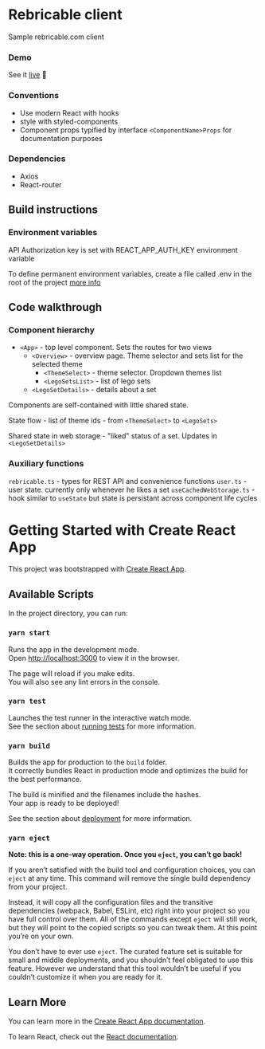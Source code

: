 # Rebricable client

Sample rebricable.com client

### Demo
See it [live](https://psea.github.io/rebrickable/) &#127881;

### Conventions
 - Use modern React with hooks
 - style with styled-components
 - Component props typified by interface `<ComponentName>Props` for documentation purposes

### Dependencies
 - Axios
 - React-router

## Build instructions
### Environment variables
API Authorization key is set with REACT_APP_AUTH_KEY environment variable

To define permanent environment variables, create a file called .env in the root of the project [more info](https://create-react-app.dev/docs/adding-custom-environment-variables)

## Code walkthrough
### Component hierarchy
- `<App>` - top level component. Sets the routes for two views
  - `<Overview>` - overview page. Theme selector and sets list for the selected theme
    - `<ThemeSelect>` - theme selector. Dropdown themes list
    - `<LegoSetsList>` - list of lego sets
  - `<LegoSetDetails>` - details about a set

Components are self-contained with little shared state. 

State flow - list of theme ids - from `<ThemeSelect>` to `<LegoSets>`

Shared state in web storage - "liked" status of a set. Updates in `<LegoSetDetails>`

### Auxiliary functions
`rebricable.ts` - types for REST API and convenience functions
`user.ts` - user state. currently only whenever he likes a set
`useCachedWebStorage.ts` - hook similar to `useState` but state is persistant across component life cycles

# Getting Started with Create React App

This project was bootstrapped with [Create React App](https://github.com/facebook/create-react-app).

## Available Scripts

In the project directory, you can run:

### `yarn start`

Runs the app in the development mode.\
Open [http://localhost:3000](http://localhost:3000) to view it in the browser.

The page will reload if you make edits.\
You will also see any lint errors in the console.

### `yarn test`

Launches the test runner in the interactive watch mode.\
See the section about [running tests](https://facebook.github.io/create-react-app/docs/running-tests) for more information.

### `yarn build`

Builds the app for production to the `build` folder.\
It correctly bundles React in production mode and optimizes the build for the best performance.

The build is minified and the filenames include the hashes.\
Your app is ready to be deployed!

See the section about [deployment](https://facebook.github.io/create-react-app/docs/deployment) for more information.

### `yarn eject`

**Note: this is a one-way operation. Once you `eject`, you can’t go back!**

If you aren’t satisfied with the build tool and configuration choices, you can `eject` at any time. This command will remove the single build dependency from your project.

Instead, it will copy all the configuration files and the transitive dependencies (webpack, Babel, ESLint, etc) right into your project so you have full control over them. All of the commands except `eject` will still work, but they will point to the copied scripts so you can tweak them. At this point you’re on your own.

You don’t have to ever use `eject`. The curated feature set is suitable for small and middle deployments, and you shouldn’t feel obligated to use this feature. However we understand that this tool wouldn’t be useful if you couldn’t customize it when you are ready for it.

## Learn More

You can learn more in the [Create React App documentation](https://facebook.github.io/create-react-app/docs/getting-started).

To learn React, check out the [React documentation](https://reactjs.org/).
